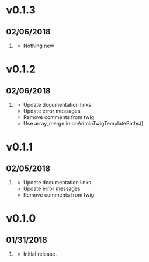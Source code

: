 # v0.1.3
##  02/06/2018

1. [](#new)
    * Nothing new
    
# v0.1.2
##  02/06/2018

1. [](#new)
    * Update documentation links
    * Update error messages
    * Remove comments from twig
    * Use array_merge in onAdminTwigTemplatePaths() 
    
# v0.1.1
##  02/05/2018

1. [](#new)
    * Update documentation links
    * Update error messages
    * Remove comments from twig

# v0.1.0
##  01/31/2018

1. [](#new)
    * Initial release.
